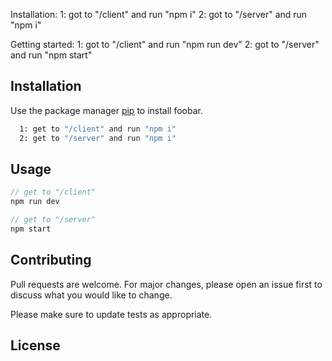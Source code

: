 Installation:
  1: got to "/client" and run "npm i"
  2: got to "/server" and run "npm i"


Getting started:
  1: got to "/client" and run "npm run dev"
  2: got to "/server" and run "npm start"


## Installation

Use the package manager [pip](https://pip.pypa.io/en/stable/) to install foobar.

```bash
  1: get to "/client" and run "npm i"
  2: get to "/server" and run "npm i"

```

## Usage

```javascript
// get to "/client"
npm run dev

// get to "/server"
npm start
```

## Contributing

Pull requests are welcome. For major changes, please open an issue first
to discuss what you would like to change.

Please make sure to update tests as appropriate.

## License
